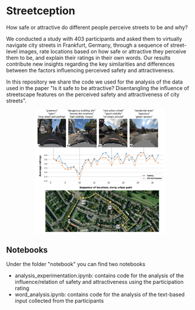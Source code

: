 # Streetception
How safe or attractive do different people perceive streets to be and why?

We conducted a study with 403 participants and asked them to virtually navigate city streets in Frankfurt, Germany, through a sequence of street-level images, rate locations based on how safe or attractive they perceive them to be, and explain their ratings in their own words. Our results contribute new insights regarding the key similarities and differences between the factors influencing perceived safety and attractiveness.

In this repository we share the code we used for the analysis of the data used in the paper "Is it safe to be attractive? Disentangling the influence of streetscape features on the perceived safety and attractiveness of city streets".

<p align="center">
    <img src="https://github.com/MiliasV/streetception/blob/main/img_gh/path_compl.png" width="70%">
</p>

## Notebooks
Under the folder "notebook" you can find two notebooks
* analysis_experimentation.ipynb: contains code for the analysis of the influence/relation of safety and attractiveness using the participation rating
* word_analysis.ipynb: contains code for the analysis of the text-based input collected from the participants
